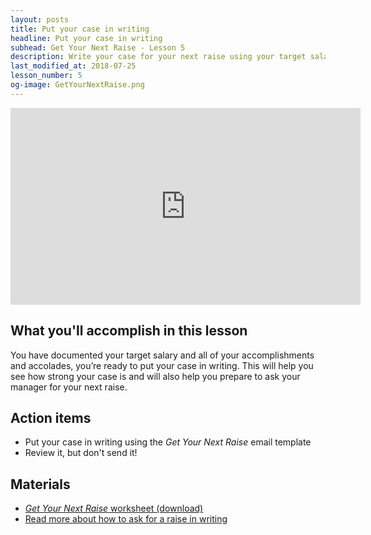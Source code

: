 ```yaml
---
layout: posts
title: Put your case in writing
headline: Put your case in writing
subhead: Get Your Next Raise - Lesson 5
description: Write your case for your next raise using your target salary, accomplishments and accolades.
last_modified_at: 2018-07-25
lesson_number: 5
og-image: GetYourNextRaise.png
---
```

<iframe width="560" height="315" src="https://www.youtube.com/embed/ld3QzXWC1rY" title="Get Your Next Raise: Put your case in writing" frameborder="0" allow="accelerometer; autoplay; clipboard-write; encrypted-media; gyroscope; picture-in-picture" allowfullscreen></iframe>

<h2>What you'll accomplish in this lesson</h2>
<p>You have documented your target salary and all of your accomplishments and accolades, you’re ready to put your case in writing. This will help you see how strong your case is and will also help you prepare to ask your manager for your next raise.</p>

## Action items

*   Put your case in writing using the _Get Your Next Raise_ email template
*   Review it, but don't send it!

## Materials

*   [_Get Your Next Raise_ worksheet (download)](/download/GetYourNextRaise_Worksheet.docx)
*   [Read more about how to ask for a raise in writing](/salary-increase-letter-sample/)